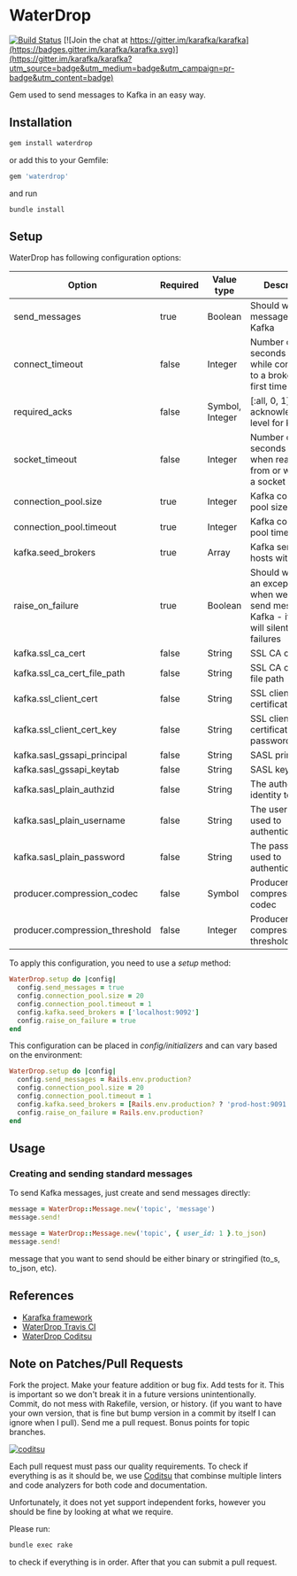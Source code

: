 # WaterDrop

[![Build Status](https://travis-ci.org/karafka/waterdrop.png)](https://travis-ci.org/karafka/waterdrop)
[![Join the chat at https://gitter.im/karafka/karafka](https://badges.gitter.im/karafka/karafka.svg)](https://gitter.im/karafka/karafka?utm_source=badge&utm_medium=badge&utm_campaign=pr-badge&utm_content=badge)

Gem used to send messages to Kafka in an easy way.

## Installation

```ruby
gem install waterdrop
```

or add this to your Gemfile:

```ruby
gem 'waterdrop'
```

and run

```
bundle install
```

## Setup

WaterDrop has following configuration options:

| Option                         | Required   | Value type      | Description                                                                        |
|--------------------------------|------------|-----------------|------------------------------------------------------------------------------------|
| send_messages                  | true       | Boolean         | Should we send messages to Kafka                                                   |
| connect_timeout                | false      | Integer         | Number of seconds to wait while connecting to a broker for the first time          |
| required_acks                  | false      | Symbol, Integer | [:all, 0, 1] acknowledgement level for Kafka                                       |
| socket_timeout                 | false      | Integer         | Number of seconds to wait when reading from or writing to a socket                 |
| connection_pool.size           | true       | Integer         | Kafka connection pool size                                                         |
| connection_pool.timeout        | true       | Integer         | Kafka connection pool timeout                                                      |
| kafka.seed_brokers             | true       | Array<String>   | Kafka servers hosts with ports                                                     |
| raise_on_failure               | true       | Boolean         | Should we raise an exception when we cannot send message to Kafka - if false will silently ignore failures |
| kafka.ssl_ca_cert              | false      | String          | SSL CA certificate                                                                 |
| kafka.ssl_ca_cert_file_path    | false      | String          | SSL CA certificate file path                                                       |
| kafka.ssl_client_cert          | false      | String          | SSL client certificate                                                             |
| kafka.ssl_client_cert_key      | false      | String          | SSL client certificate password                                                    |
| kafka.sasl_gssapi_principal    | false      | String          | SASL principal                                                                     |
| kafka.sasl_gssapi_keytab       | false      | String          | SASL keytab                                                                        |
| kafka.sasl_plain_authzid       | false      | String          | The authorization identity to use                                                  |
| kafka.sasl_plain_username      | false      | String          | The username used to authenticate                                                  |
| kafka.sasl_plain_password      | false      | String          | The password used to authenticate                                                  |
| producer.compression_codec     | false      | Symbol          | Producer compression codec                                                         |
| producer.compression_threshold | false      | Integer         | Producer compression threshold                                                     |

To apply this configuration, you need to use a *setup* method:

```ruby
WaterDrop.setup do |config|
  config.send_messages = true
  config.connection_pool.size = 20
  config.connection_pool.timeout = 1
  config.kafka.seed_brokers = ['localhost:9092']
  config.raise_on_failure = true
end
```

This configuration can be placed in *config/initializers* and can vary based on the environment:

```ruby
WaterDrop.setup do |config|
  config.send_messages = Rails.env.production?
  config.connection_pool.size = 20
  config.connection_pool.timeout = 1
  config.kafka.seed_brokers = [Rails.env.production? ? 'prod-host:9091' : 'localhost:9092']
  config.raise_on_failure = Rails.env.production?
end
```

## Usage

### Creating and sending standard messages

To send Kafka messages, just create and send messages directly:

```ruby
message = WaterDrop::Message.new('topic', 'message')
message.send!

message = WaterDrop::Message.new('topic', { user_id: 1 }.to_json)
message.send!
```

message that you want to send should be either binary or stringified (to_s, to_json, etc).

## References

* [Karafka framework](https://github.com/karafka/karafka)
* [WaterDrop Travis CI](https://travis-ci.org/karafka/waterdrop)
* [WaterDrop Coditsu](https://app.coditsu.io/karafka/repositories/waterdrop)

## Note on Patches/Pull Requests

Fork the project.
Make your feature addition or bug fix.
Add tests for it. This is important so we don't break it in a future versions unintentionally.
Commit, do not mess with Rakefile, version, or history. (if you want to have your own version, that is fine but bump version in a commit by itself I can ignore when I pull). Send me a pull request. Bonus points for topic branches.

[![coditsu](https://coditsu.io/assets/quality_bar.svg)](https://app.coditsu.io/karafka/repositories/waterdrop)

Each pull request must pass our quality requirements. To check if everything is as it should be, we use [Coditsu](https://coditsu.io) that combinse multiple linters and code analyzers for both code and documentation.

Unfortunately, it does not yet support independent forks, however you should be fine by looking at what we require.

Please run:

```bash
bundle exec rake
```

to check if everything is in order. After that you can submit a pull request.

